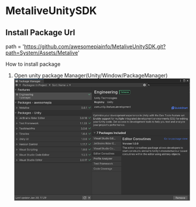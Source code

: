 # MetaliveUnitySDK


## Install Package Url
path = 'https://github.com/awesomepiainfo/MetaliveUnitySDK.git?path=System/Assets/Metalive'

How to install package
1. Open unity package Manager(Unity/Window/PackageManager)
![image](./Src/package_manager.png)